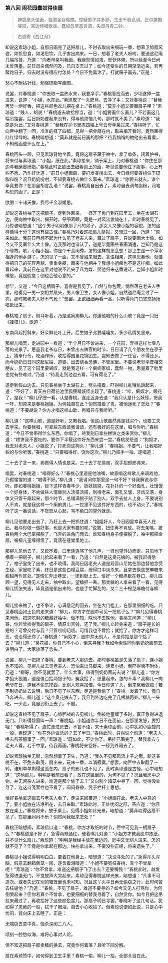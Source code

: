 <script type="text/javascript">
    var head = document.getElementsByTagName('head')[0];
    cssURL = '/public/article_1.css';
    linkTag = document.createElement('link');
    linkTag.href = cssURL;
    linkTag.setAttribute('type','text/css');
    linkTag.setAttribute('rel','stylesheet');
    head.appendChild(linkTag);
</script>
### 第八回 闹花园蠢奴得佳扇

> 婢窃扇头佳画，独潜金谷偷瞧。惊疑男子并多娇，生出千般讥诮。正尔踌蹰嗟叹，耳边频唱歌谣。蠢奴忽至恶言调，失却丹青二妙。

> 右调寄《西江月》

却说这素琼小姐，自那日画完了这把扇儿，不时去取出来细玩一番，想慕卫旭霞风姿，如饥思食，如渴思饮，几乎害出病来。一日，想着了老夫人吩咐，要送这尼庵几幅吊挂，乃道：“向者母亲叫我画，我缘愁情如海，恹恹体倦，所以延至今日尚未曾落墨。前日母亲偶然问及，已自支吾过了；如今还受生的日期渐渐近来，若再蹉跎日子，归去时没有得应付怎处？今日不免熏沐了，打就稿子画去。”正是：

愁心不耐拈针线，勉强研脂写画图。

说罢，对春桃道：“你去取一盆热水来，我要净手。”春桃答应而去，少顷遂捧一盆进来，说道：“小姐，水在此。”素琼取了一丸肥皂，去净了手；又对春桃说：“替我再焚一炉好香，把这些颜色盆儿摆在桌上。”春桃道：“莫非小姐又要画扇子哩？”素琼道：“贱人，胡说！”春桃遂去收拾停当，道：“小姐要画什么画儿？不若画这几幅吊挂罢。后日奶奶要起来没有，得与他烦恼几句，那时就不美了。”素琼道：“我原是为此。”又对春桃道：“替我在护书里拣四幅上号云母单条过来。”春桃听了，忙向匣中翻了一回，准准的择了四幅。见得一把金扇在内，取来揭开看时，竟然画得红红绿绿的。春桃暗想道：“莫非就是前日画的那把？待我悄悄的袖他出去看看，不知他画些什么在上。”

春桃回头一顾，只见素琼背地坐着，竟将这扇子藏于袖中，拿了单条，闭着护书，将来付与素琼道：“小姐，纸在此。”素琼接来，铺于案上，乃对春桃道：“你住在那边与我磨墨研脂。”春桃此时正欲出去细看扇上的画，听见说要他住下服事，心上有些不愿，乃作奸计道：“前日小姐画扇，要打发春桃出去，今日缘何要春桃住下研脂和粉？况且奶奶吩咐，不知要春桃去做什么事来。”素琼道：“你要去就去，谁个毕竟要你？在那里胡言乱语！”说罢，春桃竟自出去了。素琼自去调匀脂粉，润笔构思的画了。正是：

欲图二十诸天像，费尽千金淑媛思。

却说这春桃袖了这把扇子，走到外厢来，一径开了角门到花园里去，坐在太湖石边，便向袖中取出。揭开时，仔细着眼，竟是一对风流俊俏在上。此时春桃见了，乃惊骇暗想道：“这个男子明明像那了凡的弟子，那女人又像小姐的容貌，怎的这样像得十分？这也有些古怪。”春桃乃对着这把扇儿摩拟，又想过一回，乃道：“原来如此。我前日再想不起为什么见了老夫人来，藏过了扇子，只说要画大士像。如今又不见画什么大士像。连我那时也错认了，道是毕竟画些春画消遣，岂知乃是这个缘故。咳，小姐小姐，你是个千金闺秀，怎的这样胡思乱想！那卫生是一个萍水相逢的他乡游子，怎的见了一面，又不曾眉来眼去，言语相亲，这样思慕他，就值得把自己的花容月貌、贵重身躯，画来与他相并？我想小姐痴也不是这样痴。如此看起来，我前日在这里对他说不若央了凡为媒、赘他归来这番说话，岂知小姐此时嗔怒，竟是假意；倒也合他心意的。”

想毕，又道：“今日这柄扇子，喜得是我见了，自然与你包荒。倘然落在老夫人手里，他看见一男一女相并扇头，男人像卫生，女人像小姐，自然道尼庵会过了一次。那时教老夫人好不气死！”想罢，正欲细细再看一番，只听得角门口悠悠扬扬唱歌出来。

春桃袖了扇子，侧耳听着，乃是这瘌痢柳儿。你道他唱的什么山歌？竟是一只旧《挂枝儿》，歌道：

东南风起打斜来，好朵鲜花叶上开。后生娘子弗要嘻嘻笑，多少私情笑里来。

那柳儿唱罢，走进园中一看道：“半个月日不曾进来，一个花园，弄得这样七零八落的光景了。思量我老爷存日，未曾出去做官的时节，日日请了几个朋友坐在亭子上，猜拳行令，吃酒作乐，收拾得园里花锦团生。岂知去做了一任官，不得还乡。而今奶奶日日同这起尼姑、道婆，出去烧香念佛，不管家里。不要说老爷平昔相交朋友，见了这个园里要嗟叹，就是我这样一个瘌痢家奴，蠢然一物，思量着了肚里也觉有些难过。”乃道：“待我走到池边去看，可有荷花了。”

遂走到假山边去。只见春桃坐于太湖石上，劈头撞着，吓得柳儿乱嚷乱跳起来，道：“不好了，青天白日荷花池里狐狸精妖怪出现了。”春桃道：“啐，瘌奴才，眼花了，是我！”柳儿仔细一看，认是春桃，遂走近身去道：“我只认是什么妖怪，把我一吓，却原来是春桃姐姐。为何独自在此？倘然撞着了鬼，被他迷死了怎处？”春桃道：“不要胡说？你方才唱这样山歌，再唱只与我听听。”

柳儿道：“这样山歌，道是好听，又教我唱。但这山歌虽然弗是钱买个，也要工夫去学来。你要我唱，可拿些东西请我请请，还有极好的在这里，唱与你听。”春桃道：“今日不曾带得什么东西。你唱了，待我别日拿些糕饼之类来赏你。”柳儿道：“糕饼我不要吃的，要你下半截这件好东西来尝一尝。”春桃发怒道：“狗奴才，我去对老夫人、小姐说了，打死你这狗头！”柳儿道：“春桃姐，不要气，让我唱好些的与你听罢。”春桃道：“只要唱得好，饶你这次。”柳儿乃把手一拍，遂唱道：

二十去了念一来，弗做得人情也是呆。三十去了花易谢，双手招郎郎弗来。

唱罢，对春桃道：“唱得好么？”春桃心里道是他油嘴，故意唱这样歌儿来调戏他，乃假惺惺的道：“唱得不好。”柳儿道：“我请问你那里这一句不好？待我解说与你听。即如春桃姐姐，目下这样青春年少，妖妖娆娆，花扑扑的一个好面孔，壮馒馒一个好身体，不肯做些人情替别人活搭活搭，到得老来，面孔又皱，牙齿又落，身体又只管干瘪起来，那个时节，总铺满银子贴了别人。双手去扯人上身，不要说别人不肯，就是我这样一个瘌痢男儿，一世里不见这件好东西的，也不动火了。”春桃听了这一番说话，不觉怒从心起，骂不绝口的望外就走。

柳儿见他要走出去了，乃赶上去一把抓住道：“姐姐好人，今日园里幸喜无人在此，我与你做一做好事，也是大家有趣的呢。”说罢，扭住再不肯放。将去亲嘴，被春桃两个大巴掌摆脱了，飞奔的进角门而去。谁知春桃身子便摆脱了，袖中那把金扇，被柳儿歪缠得慌了，竟落在巷堂里地上。

那柳儿见他去了，又赶不着，口里连连骂了他几声，一径也望外边而走。只见地下横着一把扇子，柳儿拾起来看了一看，乃道：“自然是这臭花娘的，被我赶得急了，袖子里突了出来，也不晓得。我两日因老夫人道是观音山尼姑在那边替他念受生经，家里吃了素，终日是这些白榻豆腐，缠得口中淡杀来。且拿去换些芝麻糖来甜甜再作区处。”遂慌忙奔出巷堂，一径到街上去。恰好一个糖担歇在巷口，柳儿四顾一望，见得无人走来，袖中取出，望糖担一丢。那卖糖的人拿来看了一看，见得柳儿慌张失志，毕竟道是偷出来的，也是手忙脚乱的，叉二三十根芝麻糖付与柳儿。

柳儿接来袖了，也不争论，心满意足的回去，坐在大门槛上，在那里细细的吃。只见春桃面如土色的走来道：“柳儿，你方才在园中可见一把扇子么？”柳儿见得春桃来问他，把这吃剩的糖藏好袖中，做不知，睬也不去睬他。春桃又问道：“柳儿哥，你若曾拾得我的扇子，情原出赏钱，还了我。”柳儿立起身来道：“扇子是长的短的？可曾交付与我？只管唠唠叨叨。可惜我也不曾拾；就拾了，你方才这样可恶，也没得还你了。”春桃道：“瘌奴才，园中并无别人，不是你拾是那个拾了去？”柳儿道：“臭花娘，你自己不小心，倒来寻我？我如今索性同你到奶奶面前去讲明白了，大家放落了念头。”

说罢，柳儿一把拖了春桃，要到老夫人那边去。那时春桃虽是失落了扇子，连小姐也不知的，见柳儿扯去见老夫人，恐怕露出马脚来，连累小姐，倒吓得魂不附体，乃道：“柳哥，你不见就罢了。什么大事，值得到奶奶面前去说？”柳儿道：“你方才狠头狠脑，道是值百拾两银子的，冤我拾了，思量起来，怎的不毒？我柳儿一向老爷在日，道我不偷东摸西，比别人欢喜加倍。今日你这丫头，倒来冤我做贼！若不到奶奶处去说明，后日不见了些东西，尽道是我偷了！”春桃一发着了忙，竟自飞奔进去。柳儿道：“这个臭花娘去了，我且到外边吃完了几根糖再处。”柳儿一头吃，一头走，竟自到街上去了。不题。

却说这春桃不见了扇子，心惊胆战的去见柳儿，倒被他歪缠了多时，真正急得进退无门。只听得碧霞叫一声：“春桃姐，小姐道你半日不在面前，在那里发怒，要打哩！”春桃听得了，连忙走进房去，不言不语，来于素琼面前，心中犹如小鹿撞的一般。素琼道：“你在外边做恁的？去了半日。”春桃此时，只得说个慌道：“老夫人唤去煎茶服事了一回。”素琼道：“既如此，不计你了。吊挂已画完了，替我拿去与老夫人看。若不中意，待我再画。”春桃将来卷好，一径到外厢去了。

却说素琼独坐无聊，忽然想着了卫生，乃道：“我久不见那风流才子之面，趁这春桃不在，不免去取笺、扇出来，玩味一番，以消寂寞。”想罢，向匣中去取翻了一转。谁知单单剩得这笺在内，扇子的影儿也不见了。此时素琼道是古怪，心中暗想道：“这柄扇儿，明明是我前日看了，放在这匣里的，为何不见了？况且我房中之物，并无闲杂人进来，难道是那个偷了去？”又向别个箱笼中寻了一回，觉得没处寻了，连这诗笺索性也不看了，闷闷昏昏，凭于栏杆上思想。

恰好春桃拿这画去与老夫人看了，走进来回覆道：“小姐画在此，老夫人中意的了。要小姐放在洁净所在，去日来取。”素琼此时，正处忧闷之际，答应道：“你且放在桌上。”春桃将来，放于桌上。见得小姐如此光景，暗想道：“莫非晓得这扇不见了，在那里闷闷不乐？倘然问我起来怎处？”

春桃正暗想间，素琼启口道：“春桃，你方才取纸的时节，匣中可见我一柄扇子么？”春桃道是不好了，急得两颊通红，硬着嘴儿对道：“小姐方才教我匣中拣纸，并不见什么扇儿。”素琼道：“明明是我经手放在里边的，房中又无别人进来，怎的就不见了？毕竟是你拿起在那边。快些拿出来，不要没些正经，将来遗失了。”

春桃见小姐说得明明白白，要着在他身上，暗想道：“决没寻处的了。”急得浑头浑脑，假意去翻箱倒笼一回，遂含着泪眼道：“小姐不要冤枉春桃，真个不曾拿呢！”素琼道：“你不曾拿，难道这把扇子飞了出去？还要嘴强！”春桃此时，越发急得进退无门，不觉放声大哭起来。素琼见得春桃这样光景，暗想道：“凡事不可造次。或者失记在别的箱笼里也未可知。况且这丫头平日再无偷窃之行，此时何苦去枉逼他？”乃道：“春桃，不见了扇子，难道不要寻的？如今又无人打骂你，为何倒哭起来？但你若真个不曾拿，也要细细的替我寻着了，自然赏你。如今且把这吊挂来藏过了，再收拾好了这些颜色盆儿，那扇子明日寻罢。”春桃听了这几句话，犹如得了恩赦的一般，拭干了眼泪，自去小心收拾了。但素琼说便如此说，只是心中忧闷，竟向床上去睡了。正是：

无端窃去意中真，恼杀深闺二八人。

顷刻一腔愁似海，难将心事对人论。

但不知这把扇子那卖糖的换去，究竟作何着落？且听下回分解。

扇在素琼笥中，如何得到卫生手里？春桃一偷，柳儿一拾，全部关目在此。